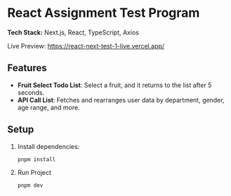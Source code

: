 # React Assignment Test Program

**Tech Stack:** Next.js, React, TypeScript, Axios

Live Preview: https://react-next-test-1-live.vercel.app/

## Features

- **Fruit Select Todo List**: Select a fruit, and it returns to the list after 5 seconds.
- **API Call List**: Fetches and rearranges user data by department, gender, age range, and more.

## Setup

1. Install dependencies:
   ```bash
   pnpm install
2. Run Project
   ```bash
   pnpm dev
   
